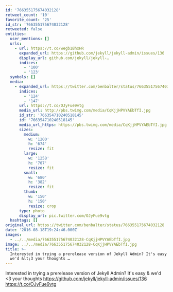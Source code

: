 ```yaml
---
id: '766355175674032128'
retweet_count: '10'
favorite_count: '25'
id_str: '766355175674032128'
retweeted: false
entities:
  user_mentions: []
  urls:
    - url: https://t.co/wegb1BhxHR
      expanded_url: https://github.com/jekyll/jekyll-admin/issues/136
      display_url: github.com/jekyll/jekyll-…
      indices:
        - '100'
        - '123'
  symbols: []
  media:
    - expanded_url: https://twitter.com/benbalter/status/766355175674032128/photo/1
      indices:
        - '124'
        - '147'
      url: https://t.co/OJyFue9vtg
      media_url: http://pbs.twimg.com/media/CqKjjHPVYAEbTfI.jpg
      id_str: '766354710240518145'
      id: '766354710240518145'
      media_url_https: https://pbs.twimg.com/media/CqKjjHPVYAEbTfI.jpg
      sizes:
        medium:
          w: '1200'
          h: '674'
          resize: fit
        large:
          w: '1258'
          h: '707'
          resize: fit
        small:
          w: '680'
          h: '382'
          resize: fit
        thumb:
          w: '150'
          h: '150'
          resize: crop
      type: photo
      display_url: pic.twitter.com/OJyFue9vtg
  hashtags: []
original_url: https://twitter.com/benbalter/status/766355175674032128
date: '2016-08-18T19:24:46.000Z'
images:
  - ../../media/766355175674032128-CqKjjHPVYAEbTfI.jpg
image: ../../media/766355175674032128-CqKjjHPVYAEbTfI.jpg
title: >-
  Interested in trying a prerelease version of Jekyll Admin? It's easy &amp;
  we'd &lt;3 your thoughts …
---
```


Interested in trying a prerelease version of Jekyll Admin? It's easy &amp; we'd &lt;3 your thoughts https://github.com/jekyll/jekyll-admin/issues/136 https://t.co/OJyFue9vtg